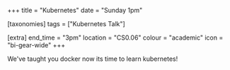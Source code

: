 +++
title = "Kubernetes"
date = "Sunday 1pm"

[taxonomies]
tags = ["Kubernetes Talk"]

[extra]
end_time = "3pm"
location = "CS0.06"
colour = "academic"
icon = "bi-gear-wide"
+++

We've taught you docker now its time to learn kubernetes!

